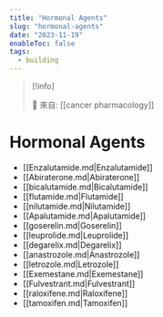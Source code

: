```yaml
---
title: "Hormonal Agents"
slug: "hormonal-agents"
date: "2023-11-19"
enableToc: false
tags:
  - building
---
```


> [!info]
>
> 🌱 來自: [[cancer pharmacology]]

# Hormonal Agents

- [[Enzalutamide.md|Enzalutamide]]
- [[Abiraterone.md|Abiraterone]]
- [[bicalutamide.md|Bicalutamide]]
- [[flutamide.md|Flutamide]]
- [[nilutamide.md|Nilutamide]]
- [[Apalutamide.md|Apalutamide]]
- [[goserelin.md|Goserelin]]
- [[leuprolide.md|Leuprolide]]
- [[degarelix.md|Degarelix]]
- [[anastrozole.md|Anastrozole]]
- [[letrozole.md|Letrozole]]
- [[Exemestane.md|Exemestane]]
- [[Fulvestrant.md|Fulvestrant]]
- [[raloxifene.md|Raloxifene]]
- [[tamoxifen.md|Tamoxifen]]
